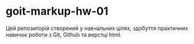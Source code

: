 # goit-markup-hw-01
Цей репозиторій створений у навчальних цілях, здобуття практичних навичок роботи з Git, Github та верстці html.
